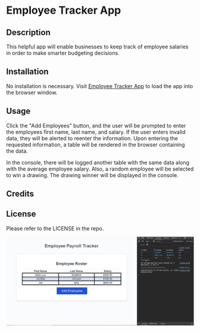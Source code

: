 # Employee Tracker App

## Description

This helpful app will enable businesses to keep track of employee salaries in order to make smarter budgeting decisions.

## Installation

No installation is necessary. 
Visit [Employee Tracker App](https://jfleming963.github.io/Employee-Payroll-Tracker-App/) to load the app into the browser window.

## Usage

Click the "Add Employees" button, and the user will be prompted to enter the employees first name, last name, and salary. If the user enters invalid data, they will be alerted to reenter the information. Upon entering the requested information, a table will be rendered in the browser containing the data.

In the console, there will be logged another table with the same data along with the average employee salary. Also, a random employee will be selected to win a drawing. The drawing winner will be displayed in the console. 

## Credits

## License 

Please refer to the LICENSE in the repo.

![Page-screenshot](./assests/images/employee-tracker-app.PNG "Page-screenshot")